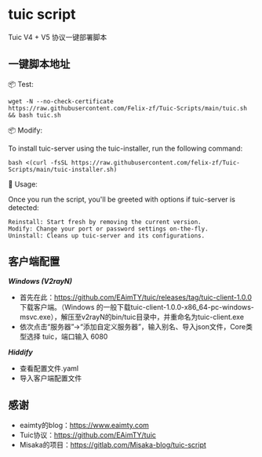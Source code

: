 # tuic script

Tuic V4 + V5 协议一键部署脚本

## 一键脚本地址
📦 Test:

```shell
wget -N --no-check-certificate https://raw.githubusercontent.com/Felix-zf/Tuic-Scripts/main/tuic.sh && bash tuic.sh
```
📦 Modify:

To install tuic-server using the tuic-installer, run the following command:
```
bash <(curl -fsSL https://raw.githubusercontent.com/felix-zf/Tuic-Scripts/main/tuic-installer.sh)
```
💬 Usage:

Once you run the script, you'll be greeted with options if tuic-server is detected:
```
Reinstall: Start fresh by removing the current version.
Modify: Change your port or password settings on-the-fly.
Uninstall: Cleans up tuic-server and its configurations.
```

## 客户端配置
***Windows (V2rayN)***
- 首先在此：https://github.com/EAimTY/tuic/releases/tag/tuic-client-1.0.0 下载客户端。（Windows 的一般下载tuic-client-1.0.0-x86_64-pc-windows-msvc.exe），解压至v2rayN的bin/tuic目录中，并重命名为tuic-client.exe
- 依次点击“服务器”→“添加自定义服务器”，输入别名、导入json文件，Core类型选择 tuic，端口输入 6080

***Hiddify***
- 查看配置文件.yaml
- 导入客户端配置文件

## 感谢
- eaimty的blog：https://www.eaimty.com
- Tuic协议：https://github.com/EAimTY/tuic
- Misaka的项目：https://gitlab.com/Misaka-blog/tuic-script
